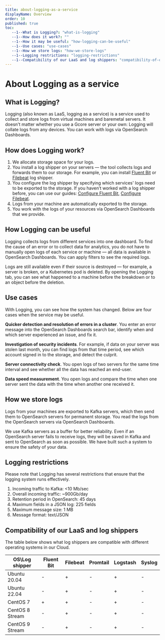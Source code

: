 ```yaml
---
title: about-logging-as-a-service
displayName: Overview
order: 10
published: true
toc:
   --1--What is Logging?: "what-is-logging"
   --1--How does it work?: ""
   --1--How it may be useful: "how-logging-can-be-useful"
   --1--Use cases: "use-cases"
   --1--How we store logs: "how-we-store-logs"
   --1--Logging restrictions: "logging-restrictions"
   --1--Compatibility of our LaaS and log shippers: "compatibility-of-our-laas-and-log-shippers"
---
```

# About Logging as a service

## What is Logging?  

Logging (also known as LaaS, logging as a service) is a service used to collect and store logs from virtual machines and baremetal servers. It doesn't matter whether you use a Gcore server or your own: Logging will collate logs from any devices. You can work with logs via OpenSearch Dashboards.

## How does Logging work? 

1. We allocate storage space for your logs.  
2. You install a log shipper on your servers — the tool collects logs and forwards them to our storage. For example, you can install <a href="https://docs.fluentbit.io/manual/installation/getting-started-with-fluent-bit" target="_blank">Fluent Bit</a> or <a href="https://www.elastic.co/beats/filebeat" target="_blank">Filebeat</a> log shipper.
3. You configure the log shipper by specifying which services' logs need to be exported to the storage. If you haven’t worked with a log shipper before, you can use our guides: <a href="https://gcore.com/docs/cloud/laas/install-a-log-shipper/install-and-configure-fluent-bit" target="_blank">Configure Fluent Bit</a>, <a href="https://gcore.com/docs/cloud/laas/install-a-log-shipper/install-and-configure-filebeat" target="_blank">Configure Filebeat</a>. 
4. Logs from your machine are automatically exported to the storage.  
5. You work with the logs of your resources via OpenSearch Dashboards that we provide. 

## How Logging can be useful 

Logging collects logs from different services into one dashboard. To find the cause of an error or to collect data for analytics, you do not have to manually open logs of each service or machine — all data is available in OpenSearch Dashboards. You can apply filters to see the required logs.  

Logs are still available even if their source is destroyed — for example, a server is broken, or a Kubernetes pod is deleted. By opening the Logging tab, you can see what happened to a machine before the breakdown or to an object before the deletion.  

## Use cases  

With Logging, you can see how the system has changed. Below are four cases when the service may be useful.  

**Quicker detection and resolution of errors in a cluster**. You enter an error message into the OpenSearch Dashboards search bar, identify when and which server experienced an issue, and fix it.  

**Investigation of security incidents**. For example, if data on your server was stolen last month, you can find logs from that time period, see which account signed in to the storage, and detect the culprit.  

**Server connectivity check**. You open logs of two servers for the same time interval and see whether all the data has reached an end-user.  

**Data speed measurement**. You open logs and compare the time when one server sent the data with the time when another one received it.  

## How we store logs  

Logs from your machines are exported to Kafka servers, which then send them to OpenSearch servers for permanent storage. You read the logs from the OpenSearch servers via OpenSearch Dashboards.

We use Kafka servers as a buffer for better reliability. Even if an OpenSearch server fails to receive logs, they will be saved in Kafka and sent to OpenSearch as soon as possible. We have built such a system to ensure the safety of your data. 

## Logging restrictions

Please note that Logging has several restrictions that ensure that the logging system runs effectively.  

1. Incoming traffic to Kafka: <10 Mb/sec
2. Overall incoming traffic: ~900Gb/day
3. Retention period in OpenSearch: 45 days
4. Maximum fields in a JSON log: 225 fields 
5. Maximum message size: 1 MB
6. Message format: text/JSON

## Compatibility of our LaaS and log shippers

The table below shows what log shippers are compatible with different operating systems in our Cloud. 

|   OS\Log shipper | Fluent Bit | Filebeat | Promtail | Logstash | Syslog |
|------------------|------------|----------|----------|----------|--------|
| Ubuntu 20.04     |  -         |  +       |  -       |  +       |  -     |
| Ubuntu 22.04     |  -         |  +       |  -       |  +       |  -     |
| CentOS 7         |  +         |  +       |  -       |  +       |  -     |
| CentOS 8 Stream  |  -         |  +       |  -       |  +       |  -     |
| CentOS 9 Stream  | -          | +        | -        | +        | -      |
